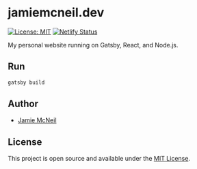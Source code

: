 # jamiemcneil.dev

[![License: MIT](https://img.shields.io/badge/License-MIT-blue.svg)](https://opensource.org/licenses/MIT) [![Netlify Status](https://api.netlify.com/api/v1/badges/b169bd4a-ab64-43d6-9be7-58b4a6ef4949/deploy-status)](https://app.netlify.com/sites/angry-banach-2225e4/deploys)

My personal website running on Gatsby, React, and Node.js.

## Run

```bash
gatsby build
```

## Author

- [Jamie McNeil](https://www.jamiemcneil.dev)

## License

This project is open source and available under the [MIT License](LICENSE).
